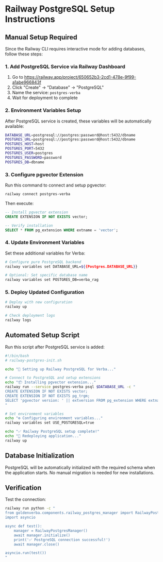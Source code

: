 # Railway PostgreSQL Setup Instructions

## Manual Setup Required

Since the Railway CLI requires interactive mode for adding databases, follow these steps:

### 1. Add PostgreSQL Service via Railway Dashboard

1. Go to https://railway.app/project/650652b3-2cd1-478e-9f99-a1abe966843f
2. Click "Create" → "Database" → "PostgreSQL"
3. Name the service: `postgres-verba`
4. Wait for deployment to complete

### 2. Environment Variables Setup

After PostgreSQL service is created, these variables will be automatically available:
```bash
DATABASE_URL=postgresql://postgres:password@host:5432/dbname
POSTGRES_URL=postgresql://postgres:password@host:5432/dbname
POSTGRES_HOST=host
POSTGRES_PORT=5432
POSTGRES_USER=postgres
POSTGRES_PASSWORD=password
POSTGRES_DB=dbname
```

### 3. Configure pgvector Extension

Run this command to connect and setup pgvector:
```bash
railway connect postgres-verba
```

Then execute:
```sql
-- Install pgvector extension
CREATE EXTENSION IF NOT EXISTS vector;

-- Verify installation
SELECT * FROM pg_extension WHERE extname = 'vector';
```

### 4. Update Environment Variables

Set these additional variables for Verba:
```bash
# Configure pure PostgreSQL backend
railway variables set DATABASE_URL=${{Postgres.DATABASE_URL}}

# Optional: Set specific database name
railway variables set POSTGRES_DB=verba_rag
```

### 5. Deploy Updated Configuration

```bash
# Deploy with new configuration
railway up

# Check deployment logs
railway logs
```

## Automated Setup Script

Run this script after PostgreSQL service is added:

```bash
#!/bin/bash
# railway-postgres-init.sh

echo "🚀 Setting up Railway PostgreSQL for Verba..."

# Connect to PostgreSQL and setup extensions
echo "📦 Installing pgvector extension..."
railway run --service postgres-verba psql $DATABASE_URL -c "
CREATE EXTENSION IF NOT EXISTS vector;
CREATE EXTENSION IF NOT EXISTS pg_trgm;
SELECT 'pgvector version: ' || extversion FROM pg_extension WHERE extname = 'vector';
"

# Set environment variables
echo "⚙️ Configuring environment variables..."
railway variables set USE_POSTGRESQL=true

echo "✅ Railway PostgreSQL setup complete!"
echo "🔄 Redeploying application..."
railway up
```

## Database Initialization

PostgreSQL will be automatically initialized with the required schema when the application starts. No manual migration is needed for new installations.

## Verification

Test the connection:
```bash
railway run python -c "
from goldenverba.components.railway_postgres_manager import RailwayPostgresManager
import asyncio

async def test():
    manager = RailwayPostgresManager()
    await manager.initialize()
    print('✅ PostgreSQL connection successful!')
    await manager.close()

asyncio.run(test())
"
```
